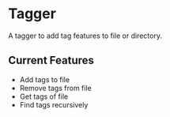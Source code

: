 # Tagger
A tagger to add tag features to file or directory.

## Current Features
- Add tags to file
- Remove tags from file
- Get tags of file
- Find tags recursively
